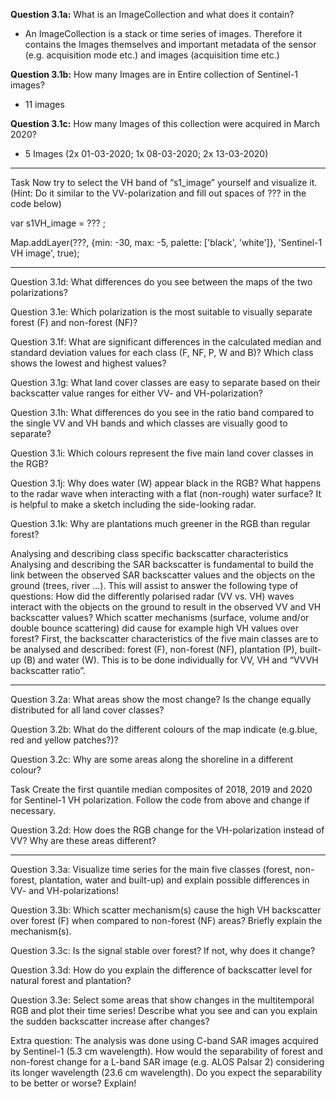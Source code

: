 __Question 3.1a:__ What is an ImageCollection and what does it contain?

* An ImageCollection is a stack or time series of images. Therefore it contains the Images themselves and important metadata of the sensor (e.g. acquisition mode etc.) and images (acquisition time etc.)

__Question 3.1b:__ How many Images are in Entire collection of Sentinel-1 images?

* 11 images

__Question 3.1c:__ How many Images of this collection were acquired in March 2020?

* 5 Images (2x 01-03-2020; 1x 08-03-2020; 2x 13-03-2020)
___
Task
Now try to select the VH band of “s1_image” yourself and visualize it. (Hint: Do it similar to the VV-polarization and fill out spaces of ??? in the code below)

var s1VH_image = ??? ;

Map.addLayer(???, {min: -30, max: -5, palette: ['black', 'white']}, 'Sentinel-1 VH image', true);
___

Question 3.1d: What differences do you see between the maps of the two polarizations?

Question 3.1e: Which polarization is the most suitable to visually separate forest (F) and non-forest (NF)?

Question 3.1f: What are significant differences in the calculated median and standard deviation values for each class (F, NF, P, W and B)? Which class shows the lowest and highest values?

Question 3.1g: What land cover classes are easy to separate based on their backscatter value ranges for either VV- and VH-polarization?

Question 3.1h: What differences do you see in the ratio band compared to the single VV and VH bands and which classes are visually good to separate?

Question 3.1i: Which colours represent the five main land cover classes in the RGB?

Question 3.1j: Why does water (W) appear black in the RGB? What happens to the radar wave when interacting with a flat (non-rough) water surface? It is helpful to make a sketch including the side-looking radar.

Question 3.1k: Why are plantations much greener in the RGB than regular forest?

Analysing and describing class specific backscatter characteristics
Analysing and describing the SAR backscatter is fundamental to build the link between the observed SAR backscatter values and the objects on the ground (trees, river ...). This will assist to answer the following type of questions: How did the differently polarised radar (VV vs. VH) waves interact with the objects on the ground to result in the observed VV and VH backscatter values? Which scatter mechanisms (surface, volume and/or double bounce scattering) did cause for example high VH values over forest? First, the backscatter characteristics of the five main classes are to be analysed and described: forest (F), non-forest (NF), plantation (P), built-up (B) and water (W). This is to be done individually for VV, VH and “VVVH backscatter ratio”.

___



Question 3.2a: What areas show the most change? Is the change equally distributed for all land cover classes?

Question 3.2b: What do the different colours of the map indicate (e.g.blue, red and yellow patches?)?

Question 3.2c: Why are some areas along the shoreline in a different colour?

Task
Create the first quantile median composites of 2018, 2019 and 2020 for Sentinel-1 VH polarization. Follow the code from above and change if necessary.

Question 3.2d: How does the RGB change for the VH-polarization instead of VV? Why are these areas different?
___

Question 3.3a: Visualize time series for the main five classes (forest, non-forest, plantation, water and built-up) and explain possible differences in VV- and VH-polarizations!

Question 3.3b: Which scatter mechanism(s) cause the high VH backscatter over forest (F) when compared to non-forest (NF) areas? Briefly explain the mechanism(s).

Question 3.3c: Is the signal stable over forest? If not, why does it change?

Question 3.3d: How do you explain the difference of backscatter level for natural forest and plantation?

Question 3.3e: Select some areas that show changes in the multitemporal RGB and plot their time series! Describe what you see and can you explain the sudden backscatter increase after changes?

Extra question: The analysis was done using C-band SAR images acquired by Sentinel-1 (5.3 cm wavelength). How would the separability of forest and non-forest change for a L-band SAR image (e.g. ALOS Palsar 2) considering its longer wavelength (23.6 cm wavelength). Do you expect the separability to be better or worse? Explain!






